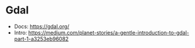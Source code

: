 # Gdal


* Docs: https://gdal.org/
* Intro: https://medium.com/planet-stories/a-gentle-introduction-to-gdal-part-1-a3253eb96082
